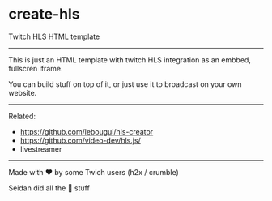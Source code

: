 # create-hls

Twitch HLS HTML template

[thls]: http://twitchls.com
[tw]: http://twitch.tv
---

This is just an HTML template with twitch HLS integration as an embbed, fullscren iframe.

You can build stuff on top of it, or just use it to broadcast on your own website.

---

Related: 

- https://github.com/lebougui/hls-creator
- https://github.com/video-dev/hls.js/
- livestreamer

---

Made with ❤ by some Twich users (h2x / crumble)

Seidan did all the 💩 stuff
